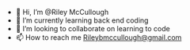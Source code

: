 - 👋 Hi, I’m @Riley McCullough
- 🌱 I’m currently learning back end coding
- 💞️ I’m looking to collaborate on learning to code
- 📫 How to reach me Rileybmccullough@gmail.com

<!---
Rileybmcc/Rileybmcc is a ✨ special ✨ repository because its `README.md` (this file) appears on your GitHub profile.
You can click the Preview link to take a look at your changes.
--->
